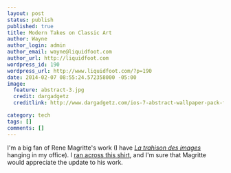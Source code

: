 ```yaml
---
layout: post
status: publish
published: true
title: Modern Takes on Classic Art
author: Wayne
author_login: admin
author_email: wayne@liquidfoot.com
author_url: http://liquidfoot.com
wordpress_id: 190
wordpress_url: http://www.liquidfoot.com/?p=190
date: 2014-02-07 08:55:24.572358000 -05:00
image:
  feature: abstract-3.jpg
  credit: dargadgetz
  creditlink: http://www.dargadgetz.com/ios-7-abstract-wallpaper-pack-for-iphone-5-and-ipod-touch-retina/

category: tech
tags: []
comments: []
---
```

I'm a big fan of Rene Magritte's work (I have <a href="http://en.wikipedia.org/wiki/Image:MagrittePipe.jpg"><em>La trahison des images</em></a> hanging in my office). I <a href="http://www.threadless.com/product/543/This_is_not_a_Pipe#zoom">ran across this shirt</a>, and I'm sure that Magritte would appreciate the update to his work.

